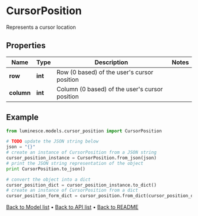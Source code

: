 # CursorPosition

Represents a cursor location

## Properties
Name | Type | Description | Notes
------------ | ------------- | ------------- | -------------
**row** | **int** | Row (0 based) of the user&#39;s cursor position | 
**column** | **int** | Column (0 based) of the user&#39;s cursor position | 

## Example

```python
from luminesce.models.cursor_position import CursorPosition

# TODO update the JSON string below
json = "{}"
# create an instance of CursorPosition from a JSON string
cursor_position_instance = CursorPosition.from_json(json)
# print the JSON string representation of the object
print CursorPosition.to_json()

# convert the object into a dict
cursor_position_dict = cursor_position_instance.to_dict()
# create an instance of CursorPosition from a dict
cursor_position_form_dict = cursor_position.from_dict(cursor_position_dict)
```
[Back to Model list](../README.md#documentation-for-models) &#8226; [Back to API list](../README.md#documentation-for-api-endpoints) &#8226; [Back to README](../README.md)


